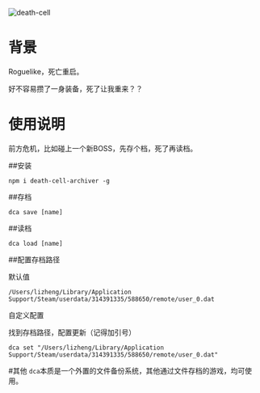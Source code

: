 ![death-cell](https://upload.wikimedia.org/wikipedia/zh/thumb/2/28/Dead_Cells_cover.jpg/220px-Dead_Cells_cover.jpg)

# 背景

Roguelike，死亡重启。

好不容易攒了一身装备，死了让我重来？？

# 使用说明

前方危机，比如碰上一个新BOSS，先存个档，死了再读档。

##安装
```
npm i death-cell-archiver -g
```

##存档
```
dca save [name]
```

##读档
```
dca load [name]
```

##配置存档路径

默认值
```
/Users/lizheng/Library/Application Support/Steam/userdata/314391335/588650/remote/user_0.dat
```

自定义配置

找到存档路径，配置更新（记得加引号）
```
dca set "/Users/lizheng/Library/Application Support/Steam/userdata/314391335/588650/remote/user_0.dat"
```

#其他
`dca`本质是一个外置的文件备份系统，其他通过文件存档的游戏，均可使用。
